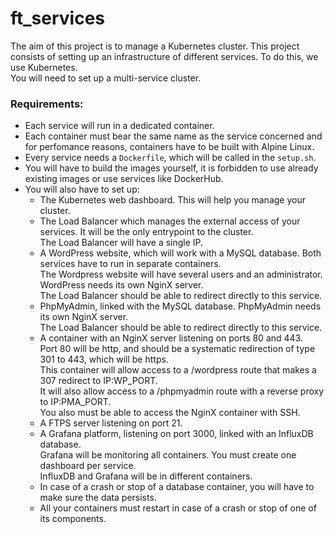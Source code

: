 # ft_services
The aim of this project is to manage a Kubernetes cluster.
This project consists of setting up an infrastructure of different services. To do this, we use Kubernetes.  
You will need to set up a multi-service cluster.

### Requirements:
- Each service will run in a dedicated container.
- Each container must bear the same name as the service concerned and for perfomance reasons, containers have to be built with Alpine Linux.  
- Every service needs a `Dockerfile`, which will be called in the `setup.sh`.
- You will have to build the images yourself, it is forbidden to use already existing images or use services like DockerHub.
- You will also have to set up:
  - The Kubernetes web dashboard. This will help you manage your cluster.  
  - The Load Balancer which manages the external access of your services. It will be the only entrypoint to the cluster.  
    The Load Balancer will have a single IP.
  - A WordPress website, which will work with a MySQL database. Both services have to run in separate containers.  
    The Wordpress website will have several users and an administrator. WordPress needs its own NginX server.  
    The Load Balancer should be able to redirect directly to this service.  
  - PhpMyAdmin, linked with the MySQL database. PhpMyAdmin needs its own NginX server.  
    The Load Balancer should be able to redirect directly to this service.  
  - A container with an NginX server listening on ports 80 and 443.  
    Port 80 will be http, and should be a systematic redirection of type 301 to 443, which will be https.  
    This container will allow access to a /wordpress route that makes a 307 redirect to IP:WP_PORT.  
    It will also allow access to a /phpmyadmin route with a reverse proxy to IP:PMA_PORT.  
    You also must be able to access the NginX container with SSH.
  - A FTPS server listening on port 21.
  - A Grafana platform, listening on port 3000, linked with an InfluxDB database.  
    Grafana will be monitoring all containers. You must create one dashboard per service.  
    InfluxDB and Grafana will be in different containers.
  - In case of a crash or stop of a database container, you will have to make sure the data persists.
  - All your containers must restart in case of a crash or stop of one of its components.
